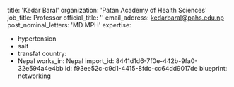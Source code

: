 title: 'Kedar Baral'
organization: 'Patan Academy of Health Sciences'
job_title: Professor
official_title: ''
email_address: kedarbaral@pahs.edu.np
post_nominal_letters: 'MD MPH'
expertise:
  - hypertension
  - salt
  - transfat
country:
  - Nepal
works_in: Nepal
import_id: 8441d1d6-7f0e-442b-9fa0-32e594a4e4bb
id: f93ee52c-c9d1-4415-8fdc-cc64dd9017de
blueprint: networking
